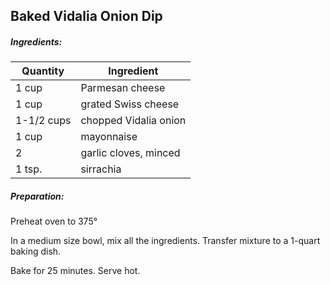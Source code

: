 
## Baked Vidalia Onion Dip

##### Ingredients:

| Quantity   | Ingredient            |
|------------|-----------------------|
| 1 cup      | Parmesan cheese       |
| 1 cup      | grated Swiss cheese   |
| 1-1/2 cups | chopped Vidalia onion |
| 1 cup      | mayonnaise            |
| 2          | garlic cloves, minced |
| 1 tsp.     | sirrachia             |

##### Preparation:

Preheat oven to 375&deg;

In a medium size bowl, mix all the ingredients.  Transfer mixture to a 1-quart baking dish.

Bake for 25 minutes.  Serve hot.
